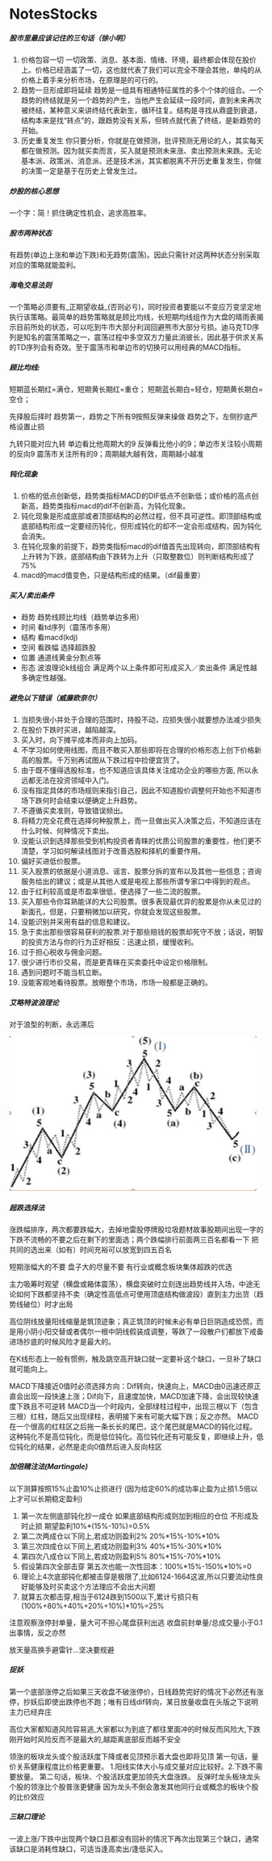 # NotesStocks

##### 股市里最应该记住的三句话（徐小明）
1. 价格包容一切
一切政策、消息、基本面、情绪、环境，最终都会体现在股价上。价格已经涵盖了一切，这也就代表了我们可以完全不理会其他，单纯的从价格上着手来分析市场，在原理是的可行的。
2. 趋势一旦形成即将延续
趋势是一组具有相通特征属性的多个个体的组合。一个趋势的终结就是另一个趋势的产生，当他产生会延续一段时间，直到未来再次被终结，某种意义来讲终结代表新生，循环往复。结构是寻找从鼎盛到衰退，结构本来是找“转点”的，跟趋势没有关系，但转点就代表了终结，是新趋势的开始。
3. 历史重复发生
你只要分析，你就是在做预测，批评预测无用论的人，其实每天都在做预测。因为就买卖而言，买入就是预测未来涨、卖出预测未来跌。无论基本派、政策派、消息派、还是技术派，其实都脱离不开历史重复发生，你做的决策一定是基于在历史上曾发生过。

##### 炒股的核心思想
一个字：简！抓住确定性机会，追求高胜率。

##### 股市两种状态
有趋势(单边上涨和单边下跌)和无趋势(震荡)。因此只需针对这两种状态分别采取对应的策略就能盈利。

##### 海龟交易法则
一个策略必须要有_正期望收益_(否则必亏)，同时投资者要能以不变应万变坚定地执行该策略。最简单的趋势策略就是顾比均线，长短期均线组作为大盘的晴雨表揭示目前所处的状态，可以吃到牛市大部分利润回避熊市大部分亏损。迪马克TD序列是知名的震荡策略之一，震荡过程中多空双方力量此消彼长，因此基于供求关系的TD序列会有奇效。至于震荡市和单边市的切换可以用经典的MACD指标。

##### 顾比均线:
短期蓝长期红=满仓，短期黄长期红=重仓；
短期蓝长期白=轻仓，短期黄长期白=空仓；

先择股后择时
趋势第一，趋势之下所有9按照反弹来操做
趋势之下，左侧抄底严格设置止损

九转只能对应九转 单边看比他周期大的9 反弹看比他小的9；单边市关注较小周期的反向9 震荡市关注所有的9；周期越大越有效，周期越小越准

##### 钝化现象
1. 价格的低点创新低，趋势类指标MACD的DIF低点不创新低；或价格的高点创新高，趋势类指标macd的dif不创新高，为钝化现象。
2. 钝化现象是形成底部或者顶部结构的必然过程，但不具可逆性。即顶部结构或底部结构形成一定要经历钝化，但形成钝化的却不一定会形成结构，因为钝化会消失。
3. 在钝化现象的前提下，趋势类指标macd的dif值首先出现转向，即顶部结构有上升转为下跌，底部结构由下跌转为上升（只取整数位）则判断结构形成了75%
4. macd的macd值变色，只是结构形成的结果。（dif最重要）

##### 买入/卖出条件
* 趋势 趋势线顾比均线（趋势单边多用）
* 时间 看td序列（震荡市多用）
* 结构 看macd(kdj)
* 空间 看跌幅 选择超跌股
* 位置 通道线黄金分割点等
* 形态 波浪理论k线组合
      满足两个以上条件即可形成买入／卖出条件 满足性越多确定性越强。

##### 避免以下错误（威廉欧奈尔）
1. 当损失很小并处于合理的范围时，持股不动，应损失很小就要想办法减少损失
2. 在股价下跌时买进，越陷越深。
3. 买入时，向下摊平成本而非向上加码。
4. 不学习如何使用线图，而且不敢买入那些即将在合理的价格形态上创下价格新高的股票。千万别再试图从下跌过程中捡便宜货了。
5. 由于既不懂得选股标准，也不知道应该具体关注成功企业的哪些方面, 所以永远都无法在投资领域中入门。
6. 没有指定具体的市场规则来指引自己，因此不知道股价调整何开始也不知道市场下跌何时会结束以便确定上升趋势。
7. 不遵循买卖准则，导致错误频出。
8. 将精力完全花费在选择何种股票上，而一旦做出买入决策之后，不知道应该在什么时候、何种情况下卖出。
9. 没能认识到选择那些受到机构投资者青睐的优质公司股票的重要性，他们更不清楚，学习如何解读线图对于改善选股和择机的重要作用。
10. 偏好买进低价股票。
11. 买入股票的依据是小道消息、谣言、股票分拆的宣布以及其他一些信息；咨询服务给出的建议；或是从其他人或是电视上那些所谓专家口中得到的观点。
12. 由于红利较高或是市盈率很低，便选择了一些二流的股票。
14. 买入那些令你耳熟能详的大公司股票。很多表现最优异的股累是你从未见过的新面孔，但是，只要稍微加以研究，你就会发现这些股票。
15. 没能识别并采用有益的信息和建议。
16. 急于卖出那些很容易获利的股票.对于那些赔钱的股票却死守不放；话说，明智的投资方法与你的行为正好相反：迅速止损，缓慢收利。
17. 过于担心税收与佣金问题。
19. 很少进行市价交易，而是更青睐在买卖委托中设定价格限制。
20. 遇到问题时不能当机立断。
21. 没能客观地看待股票。放眼整个市场，市场一般都是正确的。

##### 艾略特波浪理论
对于浪型的判断，永远滞后

![艾略特波浪理论](/picture/ElliottWavePrinciple.jpg)


##### 超跌选择法
涨跌幅排序，两次都要跌幅大，去掉地雷股停牌股垃圾题材故事股期间出现一字的下跌不流畅的不要之后在剩下的里面选；两个跌幅排行前面两三百名都看一下 把共同的选出来（如有）时间充裕可以放宽到四五百名

短期涨幅大的不要 盘子大的尽量不要 有行业或概念板块集体超跌的优选

主力吸筹时观望（横盘或箱体震荡），横盘突破时立刻连出趋势线并入场，中途无论如何下跌都坚持不卖（确定性高低点可使用顶底结构做波段）直到主力出货（趋势线破位）时才出局

高位阴线放量阳线缩量是筑顶迹象；真正筑顶的时候未必有单日巨阴造成恐慌，而是用小阴小阳交替或者偶尔一根中阴线假装成调整，等跌了一段散户们都放下戒备进场抄底的时候风险才是最大的。

在K线形态上一般有惯例，触及跳空高开缺口就一定要补这个缺口，一旦补了缺口就可能向上。

MACD下降接近0值时必须选择方向：Dif转向，快速向上，MACD由0迅速还原正直会出现一段快速上涨；Dif向下，且速度加快，MACD加速下降，会出现较快速度下跌且不可逆转
MACD当一个时段内，全部绿柱过程中，出现三根以下（包含三根）红柱，随后又出现绿柱，表明接下来有可能大幅下跌；反之亦然。
MACD在一个很高的红柱区之后拖一条长长的尾巴，这个尾巴就是MACD的钝化过程。这种钝化不是高位钝化，而是低位钝化。高位钝化还有可能反复，即继续上升，低位钝化的结果，必然是走向0值然后进入反向柱区

##### 加倍赌注法(Martingale)
以下测算按照15%止盈10%止损进行
(因为给定60%的成功率止盈为止损1.5倍以上才可以长期稳定盈利)
1. 第一次左侧底部钝化抄一成仓 如果底部结构形成则加到相应的仓位 不形成及时止损 期望盈利10%\*(15%-10%)=0.5%
2. 第二次两成仓以下同上,若成功则盈利2% 20%\*15%-10%\*10%
3. 第三次四成仓以下同上,若成功则盈利3% 40%\*15%-30%\*10%
4. 第四次八成仓以下同上,若成功则盈利5% 80%\*15%-70%\*10%
5. 假设第四次全部击穿 第五次也能一次性回本：100%\*15%-150%\*10%=0
6. 理论上4次底部钝化都被击穿是极限了,比如6124-1664这波,所以只要流动性良好能够及时买卖这个方法理应不会出大问题
7. 就算五次都击穿,相当于6124跌到1500以下,累计亏损只有(100%+80%+40%+20%+10%)\*10%=25%

注意观察涨停封单量，量大可不担心尾盘获利出逃
收盘前封单量/总成交量小于0.1出事情，反之亦然

放天量高换手避雷针…坚决要规避

##### 捉妖
第一个底部涨停之后如果三天收盘不破涨停价，日线趋势完好的情况下必然还有涨停，抄妖后即使出跌停也不跑；唯有日线dif转向，某日放量收盘在头版之下说明主力已经弃庄

高位大家都知道风险容易逃,大家都以为到底了都往里面冲的时候反而风险大,下跌刚开始时风险反而不是最大的,越距离底部反而越不安全

领涨的板块龙头或个股活跃度下降或者见顶预示着大盘也即将见顶
第一句话，量价关系健康程度比价格更重要。
1.阳线实体大小与成交量对应比较好。2.下跌不需要放量。
第二句话，板块、个股活跃度更加领先大盘涨跌。
反弹时龙头板块龙头个股的领涨比个股普涨更健康
因为龙头不倒会激发其他同行业或概念的板块个股的比价效应

##### 三缺口理论
一波上涨/下跌中出现两个缺口且都没有回补的情况下再次出现第三个缺口，通常该缺口是消耗性缺口，可适当逢高卖出/逢低买入。
